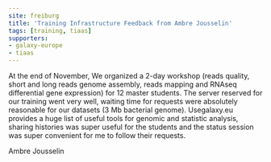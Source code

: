 ```yaml
---
site: freiburg
title: 'Training Infrastructure Feedback from Ambre Jousselin'
tags: [training, tiaas]
supporters:
- galaxy-europe
- tiaas
---
```


At the end of November, We organized a 2-day workshop (reads quality, short and long reads genome assembly, reads mapping and RNAseq differential gene expression) for 12 master students.
The server reserved for our training went very well, waiting time for requests were absolutely reasonable for our datasets (3 Mb bacterial genome).
Usegalaxy.eu provides a huge list of useful tools for genomic and statistic analysis, sharing histories was super useful for the students and the status session was super convenient for me to follow their requests.

Ambre Jousselin